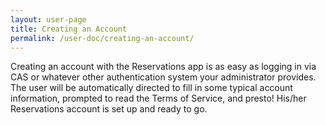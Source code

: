 ```yaml
---
layout: user-page
title: Creating an Account
permalink: /user-doc/creating-an-account/
---
```


Creating an account with the Reservations app is as easy as logging in via CAS or whatever other authentication system your administrator provides. The user will be automatically directed to fill in some typical account information, prompted to read the Terms of Service, and presto! His/her Reservations account is set up and ready to go.
